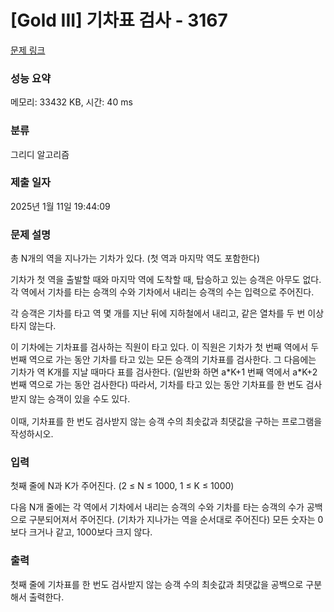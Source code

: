 # [Gold III] 기차표 검사 - 3167 

[문제 링크](https://www.acmicpc.net/problem/3167) 

### 성능 요약

메모리: 33432 KB, 시간: 40 ms

### 분류

그리디 알고리즘

### 제출 일자

2025년 1월 11일 19:44:09

### 문제 설명

<p>총 N개의 역을 지나가는 기차가 있다. (첫 역과 마지막 역도 포함한다)</p>

<p>기차가 첫 역을 출발할 때와 마지막 역에 도착할 때, 탑승하고 있는 승객은 아무도 없다. 각 역에서 기차를 타는 승객의 수와 기차에서 내리는 승객의 수는 입력으로 주어진다.</p>

<p>각 승객은 기차를 타고 역 몇 개를 지난 뒤에 지하철에서 내리고, 같은 열차를 두 번 이상 타지 않는다.</p>

<p>이 기차에는 기차표를 검사하는 직원이 타고 있다. 이 직원은 기차가 첫 번째 역에서 두 번째 역으로 가는 동안 기차를 타고 있는 모든 승객의 기차표를 검사한다. 그 다음에는 기차가 역 K개를 지날 때마다 표를 검사한다. (일반화 하면 a*K+1 번째 역에서 a*K+2 번째 역으로 가는 동안 검사한다) 따라서, 기차를 타고 있는 동안 기차표<span style="line-height:1.6em">를 한 번도 검사받지 않는 승객이 있을 수도 있다.</span></p>

<p>이때, 기차표를 한 번도 검사받지 않는 승객 수의 최솟값과 최댓값을 구하는 프로그램을 작성하시오.</p>

### 입력 

 <p>첫째 줄에 N과 K가 주어진다. (2 ≤ N ≤ 1000, 1 ≤ K ≤ 1000)</p>

<p>다음 N개 줄에는 각 역에서 기차에서 내리는 승객의 수와 기차를 타는 승객의 수가 공백으로 구분되어져서 주어진다. (기차가 지나가는 역을 순서대로 주어진다) 모든 숫자는 0보다 크거나 같고, 1000보다 크지 않다.</p>

### 출력 

 <p>첫째 줄에 기차표를 한 번도 검사받지 않는 승객 수의 최솟값과 최댓값을 공백으로 구분해서 출력한다.</p>

